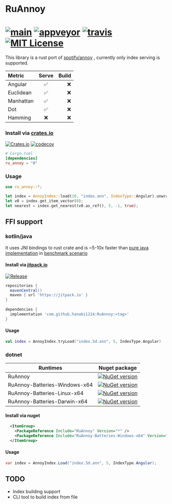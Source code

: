 # RuAnnoy

[![main](https://github.com/hanabi1224/RuAnnoy/actions/workflows/main.yml/badge.svg)](https://github.com/hanabi1224/RuAnnoy/actions/workflows/main.yml)
[![appveyor](https://ci.appveyor.com/api/projects/status/ux13ive7vhsg32el/branch/master?svg=true)](https://ci.appveyor.com/project/hanabi1224/ruannoy/branch/master)
[![travis](https://travis-ci.com/hanabi1224/RuAnnoy.svg?branch=master)](https://travis-ci.com/github/hanabi1224/RuAnnoy)
[![MIT License](https://img.shields.io/github/license/hanabi1224/RuAnnoy.svg)](https://github.com/hanabi1224/RuAnnoy/blob/master/LICENSE)
========
<!-- [![Build Status](https://img.shields.io/travis/hanabi1224/RuAnnoy/master.svg)](https://travis-ci.org/hanabi1224/RuAnnoy) -->

This library is a rust port of [spotify/annoy](https://github.com/spotify/annoy) , currently only index serving is supported.

Metric | Serve | Build
| :--- | :---: | ---: |
Angular | ✅ | ❌
Euclidean | ✅ | ❌
Manhattan | ✅ | ❌
Dot | ✅ | ❌
Hamming | ❌ | ❌

### Install via [crates.io](https://crates.io/crates/ru_annoy)
[![Crates.io](https://img.shields.io/crates/v/ru_annoy.svg)](https://crates.io/crates/ru_annoy)
[![codecov](https://codecov.io/gh/hanabi1224/RuAnnoy/branch/master/graph/badge.svg?token=jVO7N0AVTH)](https://codecov.io/gh/hanabi1224/RuAnnoy)
```toml
# Cargo.toml
[dependencies]
ru_annoy = "0"
```

### Usage
```rust
use ru_annoy::*;

let index = AnnoyIndex::load(10, "index.ann", IndexType::Angular).unwrap();
let v0 = index.get_item_vector(0);
let nearest = index.get_nearest(v0.as_ref(), 5, -1, true);
```

## FFI support

### kotlin/java

It uses JNI bindings to rust crate and is ~5-10x faster than [pure java implementation](https://github.com/spotify/annoy-java) in [benchmark scenario](https://github.com/hanabi1224/RuAnnoy/tree/master/bench)
#### Install via [jitpack.io](https://jitpack.io/#hanabi1224/RuAnnoy)
[![Release](https://jitpack.io/v/hanabi1224/RuAnnoy.svg)](https://jitpack.io/#hanabi1224/RuAnnoy)
```gradle
repositories {
  mavenCentral()
  maven { url 'https://jitpack.io' }
}
  
dependencies {
  implementation 'com.github.hanabi1224:RuAnnoy:<tag>'
}
```
#### Usage
```kotlin
val index = AnnoyIndex.tryLoad("index.5d.ann", 5, IndexType.Angular)
```

### dotnet

| Runtimes                      | Nuget package                                                                                                                                 |
| ----------------------------- | --------------------------------------------------------------------------------------------------------------------------------------------- |
| RuAnnoy                       | [![NuGet version](https://buildstats.info/nuget/RuAnnoy)](https://www.nuget.org/packages/RuAnnoy)                                             |
| RuAnnoy-Batteries-Windows-x64 | [![NuGet version](https://buildstats.info/nuget/RuAnnoy-Batteries-Windows-x64)](https://www.nuget.org/packages/RuAnnoy-Batteries-Windows-x64) |
| RuAnnoy-Batteries-Linux-x64   | [![NuGet version](https://buildstats.info/nuget/RuAnnoy-Batteries-Linux-x64)](https://www.nuget.org/packages/RuAnnoy-Batteries-Linux-x64)     |
| RuAnnoy-Batteries-Darwin-x64  | [![NuGet version](https://buildstats.info/nuget/RuAnnoy-Batteries-Darwin-x64)](https://www.nuget.org/packages/RuAnnoy-Batteries-Darwin-x64)   |

#### Install via nuget
```xml
  <ItemGroup>
    <PackageReference Include="RuAnnoy" Version="*" />
    <PackageReference Include="RuAnnoy-Batteries-Windows-x64" Version="*" />
  </ItemGroup>
```
#### Usage
```csharp
var index = AnnoyIndex.Load("index.5d.ann", 5, IndexType.Angular);
```

## TODO
+ Index building support
+ CLI tool to build index from file
